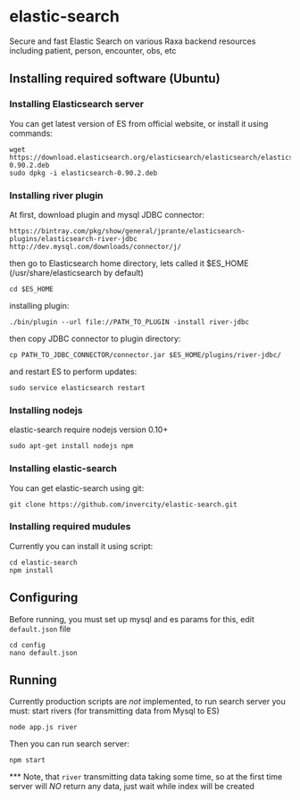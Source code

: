 elastic-search
==============
Secure and fast Elastic Search on various Raxa backend resources including patient, person, encounter, obs, etc

Installing required software (Ubuntu)
-----------------------------
### Installing Elasticsearch server
You can get latest version of ES from official website, or install it using commands:
```
wget https://download.elasticsearch.org/elasticsearch/elasticsearch/elasticsearch-0.90.2.deb
sudo dpkg -i elasticsearch-0.90.2.deb
```
### Installing river plugin
At first, download plugin and mysql JDBC connector:
```
https://bintray.com/pkg/show/general/jprante/elasticsearch-plugins/elasticsearch-river-jdbc
http://dev.mysql.com/downloads/connector/j/
```
then go to Elasticsearch home directory, lets called it $ES_HOME (/usr/share/elasticsearch by default)
```
cd $ES_HOME
```
installing plugin:
```
./bin/plugin --url file://PATH_TO_PLUGIN -install river-jdbc
```
then copy JDBC connector to plugin directory:
```
cp PATH_TO_JDBC_CONNECTOR/connector.jar $ES_HOME/plugins/river-jdbc/
```
and restart ES to perform updates:
```
sudo service elasticsearch restart
```
### Installing nodejs
elastic-search require nodejs version 0.10+
```
sudo apt-get install nodejs npm
```
### Installing elastic-search
You can get elastic-search using git:
```
git clone https://github.com/invercity/elastic-search.git
```
### Installing required mudules
Currently you can install it using script:
```
cd elastic-search
npm install
```
Configuring
-----------
Before running, you must set up mysql and es params
for this, edit ```default.json``` file
```
cd config
nano default.json
```
Running
-------
Currently production scripts are *not* implemented, to run search server you must:
start rivers (for transmitting data from Mysql to ES)
```
node app.js river
```
Then you can run search server:
```
npm start
```
*** Note, that ```river``` transmitting data taking some time, so at the first time server will *NO* return any data, 
just wait while index will be created
